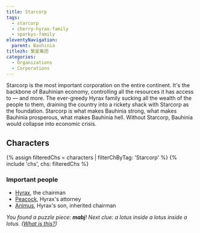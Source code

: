 ```yaml
---
title: Starcorp
tags:
  - starcorp
  - cherry-hyrax-family
  - sparkys-family
eleventyNavigation:
  parent: Bauhinia
titlezh: 繁星集团
categories:
  - Organizations
  - Corporations
---
```


Starcorp is the most important corporation on the entire continent. It's the backbone of Bauhinian economy, controlling all the resources it has access to — and more. The ever-greedy Hyrax family sucking all the wealth of the people to them, draining the country into a rickety shack with Starcorp as the foundation. Starcorp is what makes Bauhinia strong, what makes Bauhinia prosperous, what makes Bauhinia hell. Without Starcorp, Bauhinia would collapse into economic crisis.

## Characters

<link rel="stylesheet" href="/css/characterspage.css">
{% assign filteredChs = characters | filterChByTag: 'Starcorp' %}
{% include 'chs', chs: filteredChs %}

### Important people

- [Hyrax](/characters/hyrax/), the chairman
- [Peacock](/characters/peacock/), Hyrax's attorney
- [Animus](/characters/animus/), Hyrax's son, inherited chairman

*You found a puzzle piece: **mabj**! Next clue: a lotus inside a lotus inside a lotus. ([What is this?](/fun/hunt/))*
